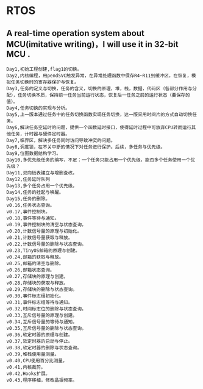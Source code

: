 ﻿# RTOS
## A real-time operation system about MCU(imitative writing)，I will use it in 32-bit MCU .
    Day1,初始工程创建,flag1的切换。
    Day2,内核编程，用pendSVC触发异常，在异常处理函数中保存R4~R11到缓冲区，在恢复，模拟任务切换时的寄存器保护与恢复。
    Day3,任务的定义与切换，任务的含义，切换的原理，堆，栈，数据，代码区（各部分作用与分配），任务切换本质，保持前一任务当前运行状态，恢复后一任务之前的运行状态（要保存的值）。
    Day4,任务切换的实现与分析。
    Day5,上一版本通过任务中的任务切换函数实现任务切换，这一版采用时间片的方式自动切换任务。
    Day6,解决任务空延时的问题，提供一个函数延时接口，使得延时过程中可放弃CPU转而运行其他任务，计时器与硬件定时器。
    Day7,临界区，解决多任务同时访问导致冲突的问题。
    Day8,调度锁，在不关中断的情况下对任务进行保护。后续，多任务与优先级。
    Day9,位图数据结构学习。
    Day10,多优先级任务的编写，不足：一个任务只能占用一个优先级，能否多个任务使用一个优先级？
    Day11,双向链表建立与增删查改。
    Day12,任务延时队列
    Day13,多个任务占用一个优先级。
    Day14,任务的挂起与唤醒。
    Day15,任务的删除。
    v0.16,任务状态查询。
    v0.17,事件控制块。
    v0.18,事件等待与通知。
    v0.19,事件控制块的清空与状态查询。
    v0.20,计数信号量的原理与初始化。
    v0.21,计数信号量获取与释放。
    v0.22,计数信号量的删除与状态查询。
    v0.23,TinyOS邮箱的原理与创建。
    v0.24,邮箱的获取与释放。
    v0.25,邮箱的清空与删除。
    v0.26,邮箱状态查询。
    v0.27,存储块的原理与创建。
    v0.28,存储块的获取与释放。
    v0.29,存储块的删除与状态查询。
    v0.30,事件标志组初始化。
    v0.31,事件标志组等待与通知。
    v0.32,时间标志位的删除与状态查询。
    v0.33,互斥信号量的原理与创建。
    v0.34,互斥信号量的等待与通知。
    v0.35,互斥信号量的删除与状态查询。
    v0.36,软定时器的原理与创建。
    v0.37,软定时器的启动与停止。
    v0.38,软定时器的删除与状态查询。
    v0.39,堆栈使用量测量。
    v0.40,CPU使用百分比测量。
    v0.41,内核裁剪。
    v0.42,Hooks扩展。
    v0.43,程序移植，修改晶振频率。
